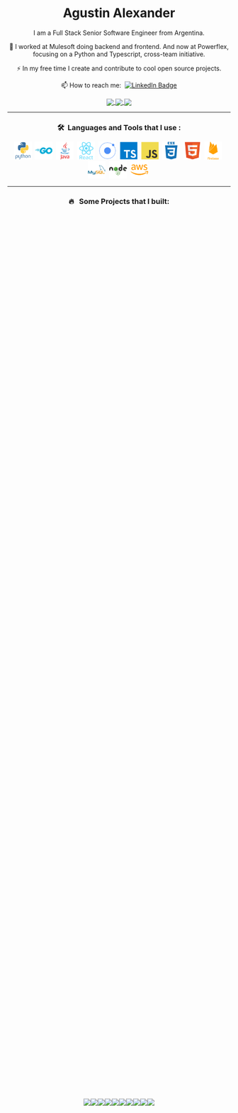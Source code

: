 <h1 align="center">Agustin Alexander</h1>
<div class="card" >  
<p class="text-p" align="center">
I am a Full Stack Senior Software Engineer from Argentina.
</p>
<p class="text-p" align="center">
🔭 I worked at Mulesoft doing backend and frontend. And now at Powerflex, focusing on a Python and Typescript, cross-team initiative.
</p>
<p class="text-p" align="center">
⚡ In my free time I create and contribute to cool open source projects.
</p>
<p class="text-p" align="center">
 📫 How to reach me: &nbsp;<a target="_blank" href="https://www.linkedin.com/in/agustin-alexander"><img src="https://img.shields.io/badge/LinkedIn-blue?style=for-the-badge&logo=linkedin&logoColor=white" alt="LinkedIn Badge"></a>
</p>
</div>
<p align="center">
<a align="center" href="https://github.com/anuraghazra/github-readme-stats">
  <img class="tile" align="center" width="315" src="https://agusalex-stats.vercel.app/api/top-langs/?username=agusalex&&include_all_commits=true&count_private=true&layout=compact&theme=vision-friendly-light&count_private=true&exclude_repo=inmobi,notarius,2048&hide=html,css,scss" />
</a>
<a align="center" href="https://git.io/streak-stats">
  <img class="tile" align="center" width="400" src="https://agusalex-stats.vercel.app/api?username=agusalex&theme=vision-friendly-light&hide_border=false&include_all_commits=true&count_private=true"  />
</a>

<a align="center" href="https://git.io/streak-stats">
  <img class="tile" align="center" width="440" src="https://github-readme-streak-agusalex.vercel.app/?user=agusalex&count_private=true&theme=vision-friendly-light" width="415"/>
</a>
</p>

---
<h3 align="center">🛠 &nbsp;Languages and Tools that I use :</h3>
<div class="tech" align="center">
<img src="https://raw.githubusercontent.com/devicons/devicon/master/icons/python/python-original-wordmark.svg" title="Python" alt="Python" width="40" height="40"/>&nbsp;
<img src="https://raw.githubusercontent.com/devicons/devicon/master/icons/go/go-original-wordmark.svg" title="Golang" alt="Golang" width="40" height="40"/>&nbsp;
<img src="https://raw.githubusercontent.com/devicons/devicon/master/icons/java/java-original-wordmark.svg" title="Java" alt="Java" width="40" height="40"/>&nbsp;
<img src="https://raw.githubusercontent.com/devicons/devicon/master/icons/react/react-original-wordmark.svg" title="React" alt="React" width="40" height="40"/>&nbsp;
<img src="https://raw.githubusercontent.com/devicons/devicon/master/icons/ionic/ionic-original.svg" title="Ionic" alt="Ionic" width="40" height="40"/>&nbsp;
<img src="https://raw.githubusercontent.com/devicons/devicon/master/icons/typescript/typescript-original.svg" title="TypeScript" alt="TypeScript" width="40" height="40"/>&nbsp;
<img src="https://raw.githubusercontent.com/devicons/devicon/master/icons/javascript/javascript-original.svg" title="JavaScript" alt="JavaScript" width="40" height="40"/>&nbsp;
<img src="https://raw.githubusercontent.com/devicons/devicon/master/icons/css3/css3-plain-wordmark.svg"  title="CSS3" alt="CSS" width="40" height="40"/>&nbsp;
<img src="https://raw.githubusercontent.com/devicons/devicon/master/icons/html5/html5-original.svg" title="HTML5" alt="HTML" width="40" height="40"/>&nbsp;
<img src="https://raw.githubusercontent.com/devicons/devicon/master/icons/firebase/firebase-plain-wordmark.svg" title="Firebase" alt="Firebase" width="40" height="40"/>&nbsp;
<img src="https://raw.githubusercontent.com/devicons/devicon/master/icons/mysql/mysql-original-wordmark.svg" title="MySQL"  alt="MySQL" width="40" height="40"/>&nbsp;
<img src="https://raw.githubusercontent.com/devicons/devicon/master/icons/nodejs/nodejs-original-wordmark.svg" title="NodeJS" alt="NodeJS" width="40" height="40"/>&nbsp;
<img src="https://raw.githubusercontent.com/devicons/devicon/master/icons/amazonwebservices/amazonwebservices-plain-wordmark.svg" title="AWS" alt="AWS" width="40" height="40"/>&nbsp;
</div>

---
<h3 align="center">🔥 &nbsp; Some Projects that I built:</h3>
<div class="projects" style="display: flex; justify-content: center; align-items: center; text-align: center; min-height: 100vh;" align="center">
  <a href="https://github.com/agusalex/firebase-ecommerce">
    <img align="center" src="https://agusalex-stats.vercel.app/api/pin/?username=agusalex&repo=firebase-ecommerce" />
  </a>
  <a href="https://github.com/agusalex/ghostfolio-sync">
    <img align="center" src="https://agusalex-stats.vercel.app/api/pin/?username=agusalex&repo=ghostfolio-sync" />
  </a>
  <a href="https://github.com/agusalex/notarius">
    <img align="center" src="https://agusalex-stats.vercel.app/api/pin/?username=agusalex&repo=notarius" />
  </a>
  <a href="https://github.com/agusalex/easy-trilateration">
    <img align="center" src="https://agusalex-stats.vercel.app/api/pin/?username=agusalex&repo=easy-trilateration" />
  </a>
  <a href="https://github.com/agusalex/grive2docker">
    <img align="center" src="https://agusalex-stats.vercel.app/api/pin/?username=agusalex&repo=grive2docker" />
  </a>
  <a href="https://github.com/agusalex/inmobi">
    <img align="center" src="https://agusalex-stats.vercel.app/api/pin/?username=agusalex&repo=inmobi" />
  </a>
  <a href="https://github.com/agusalex/nFSM-Simulator">
    <img align="center" src="https://agusalex-stats.vercel.app/api/pin/?username=agusalex&repo=nFSM-Simulator" />
  </a>
  <a href="https://github.com/agusalex/2048">
    <img align="center" src="https://agusalex-stats.vercel.app/api/pin/?username=agusalex&repo=2048" />
  </a>
  <a href="https://github.com/agusalex/IBFlexQueryAPIProxy">
    <img align="center" src="https://agusalex-stats.vercel.app/api/pin/?username=agusalex&repo=IBFlexQueryAPIProxy" />
  </a>
  <a href="https://github.com/agusalex/modemReboot">
    <img align="center" src="https://agusalex-stats.vercel.app/api/pin/?username=agusalex&repo=modemReboot" />
  </a>
</div>

---
<h3 align="center">✍️ Blog Posts : </h3>

<div class="blogs" >
<p align="center">
&#x2022;
<a class="text-p" href="https://atinkerholic.wordpress.com/2019/02/01/hosting-a-django-2-0-project-on-heroku/">Hosting a Django 2.0 project on Heroku</a>
</p>
<p align="center">
&#x2022;
<a class="text-p" href="https://medium.com/@agusalexander8/transparent-video-alpha-channel-on-a-frame-and-ar-js-96a8705465ff">Transparent Video (Alpha Channel) on a-frame and ar.js</a>
</p>
<p align="center">
&#x2022;
<a class="text-p" href="https://atinkerholic.wordpress.com/2019/02/01/setup-django-with-venv/">Setup Django with Venv</a>
</p>
<p align="center">
&#x2022;
<a class="text-p" href="https://atinkerholic.wordpress.com/2018/10/12/how-to-use-multi-markers-on-ar-js-with-a-frame/">How to use multi-markers on AR.js with A-Frame</a>
</p>
 </div>
</div>


<!-- BLOG-POST-LIST:START -->
<!-- BLOG-POST-LIST:END -->
